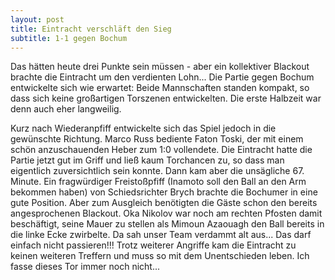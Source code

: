 ```yaml
---
layout: post
title: Eintracht verschläft den Sieg
subtitle: 1-1 gegen Bochum
---
```


Das hätten heute drei Punkte sein müssen - aber ein kollektiver Blackout brachte die Eintracht um den verdienten Lohn... Die Partie gegen Bochum entwickelte sich wie erwartet: Beide Mannschaften standen kompakt, so dass sich keine großartigen Torszenen entwickelten. Die erste Halbzeit war denn auch eher langweilig.

Kurz nach Wiederanpfiff entwickelte sich das Spiel jedoch in die gewünschte Richtung. Marco Russ bediente Faton Toski, der mit einem schön anzuschauenden Heber zum 1:0 vollendete. Die Eintracht hatte die Partie jetzt gut im Griff und ließ kaum Torchancen zu, so dass man eigentlich zuversichtlich sein konnte. Dann kam aber die unsägliche 67. Minute. Ein fragwürdiger Freistoßpfiff (Inamoto soll den Ball an den Arm bekommen haben) von Schiedsrichter Brych brachte die Bochumer in eine gute Position. Aber zum Ausgleich benötigten die Gäste schon den bereits angesprochenen Blackout. Oka Nikolov war noch am rechten Pfosten damit beschäftigt, seine Mauer zu stellen als Mimoun Azaouagh den Ball bereits in die linke Ecke zwirbelte. Da sah unser Team verdammt alt aus... Das darf einfach nicht passieren!!! Trotz weiterer Angriffe kam die Eintracht zu keinen weiteren Treffern und muss so mit dem Unentschieden leben. Ich fasse dieses Tor immer noch nicht...

